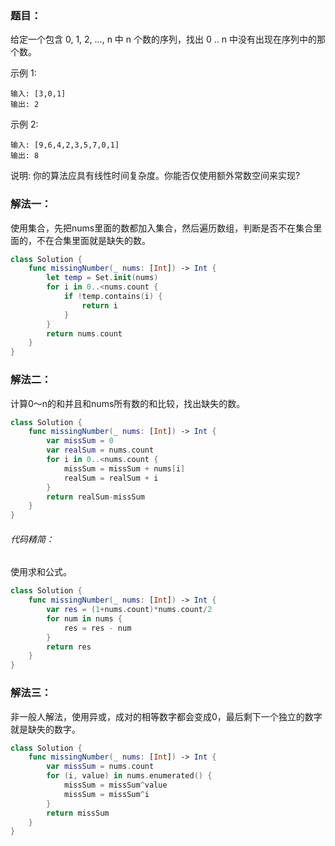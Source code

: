 ### 题目：

给定一个包含 0, 1, 2, ..., n 中 n 个数的序列，找出 0 .. n 中没有出现在序列中的那个数。

示例 1:

```
输入: [3,0,1]
输出: 2
```
示例 2:

```
输入: [9,6,4,2,3,5,7,0,1]
输出: 8
```
说明:
你的算法应具有线性时间复杂度。你能否仅使用额外常数空间来实现?

### 解法一：

使用集合，先把nums里面的数都加入集合，然后遍历数组，判断是否不在集合里面的，不在合集里面就是缺失的数。

```swift
class Solution {
    func missingNumber(_ nums: [Int]) -> Int {
        let temp = Set.init(nums)
        for i in 0..<nums.count {
            if !temp.contains(i) {
                return i
            }
        }
        return nums.count
    }
}
```

### 解法二：

计算0～n的和并且和nums所有数的和比较，找出缺失的数。

```swift
class Solution {
    func missingNumber(_ nums: [Int]) -> Int {
        var missSum = 0
        var realSum = nums.count
        for i in 0..<nums.count {
            missSum = missSum + nums[i]
            realSum = realSum + i
        }
        return realSum-missSum
    }
}
```

###### 代码精简：

使用求和公式。

```swift
class Solution {
    func missingNumber(_ nums: [Int]) -> Int {
        var res = (1+nums.count)*nums.count/2
        for num in nums {
            res = res - num
        }
        return res
    }
}
```

### 解法三：

非一般人解法，使用异或，成对的相等数字都会变成0，最后剩下一个独立的数字就是缺失的数字。

```swift
class Solution {
    func missingNumber(_ nums: [Int]) -> Int {
        var missSum = nums.count
        for (i, value) in nums.enumerated() {
            missSum = missSum^value
            missSum = missSum^i
        }
        return missSum
    }
}
```
